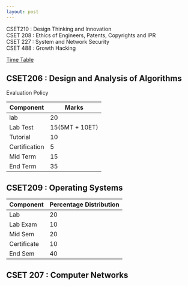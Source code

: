 ```yaml
---
layout: post
---
```


CSET210 : Design Thinking and Innovation <br>
CSET 208 : Ethics of Engineers, Patents, Copyrights and IPR <br>
CSET 227 : System and Network Security <br>
CSET 488 : Growth Hacking <br>

[Time Table](https://raw.githubusercontent.com/0xd4ngi/blogs/master/assets/time_table.png)

## CSET206 : Design and Analysis of Algorithms <br>

Evaluation Policy

| Component | Marks |
|----------|---------|
| lab       | 20    |
| Lab Test  | 15(5MT + 10ET) |
| Tutorial | 10 |
| Certification | 5 |
| Mid Term | 15 |
| End Term | 35 |


## CSET209 : Operating Systems <br>

| Component | Percentage Distribution |
|---------|------------|
|Lab | 20 |
|Lab Exam | 10 |
| Mid Sem | 20 |
| Certificate | 10 |
| End Sem | 40 |

## CSET 207 : Computer Networks <br>
